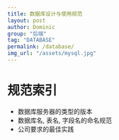 ```yaml
---
title: 数据库设计与使用规范
layout: post
author: Dominic
group: "后端"
tag: "DATABASE"
permalink: /database/
img_url: "/assets/mysql.jpg"
---
```


# 规范索引
- 数据库服务器的类型的版本
- 数据库名, 表名, 字段名的命名规范
- 公司要求的最佳实践
